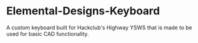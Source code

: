 # Elemental-Designs-Keyboard
A custom keyboard built for Hackclub's Highway YSWS that is made to be used for basic CAD functionality.
